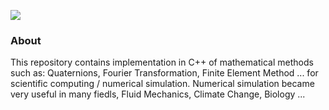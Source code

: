 ![](https://img.shields.io/badge/Code-C++-brigthgreen.svg?style=for-the-badge&logo=c%2B%2B)

<h3>About</h3>
This repository contains implementation in C++ of mathematical methods such as: Quaternions, Fourier Transformation, Finite Element Method ... for scientific computing / numerical simulation. Numerical simulation became very useful in many fiedls, Fluid Mechanics, Climate Change, Biology ...
